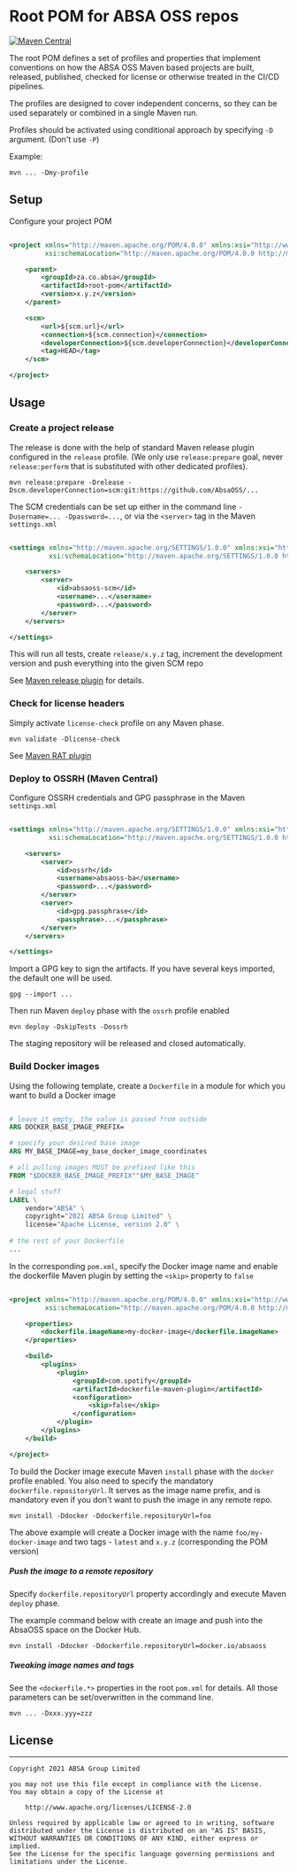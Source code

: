 # Root POM for ABSA OSS repos

[![Maven Central](https://maven-badges.herokuapp.com/maven-central/za.co.absa/root-pom/badge.svg)](https://search.maven.org/search?q=g:za.co.absa%20AND%20a:root-pom)

The root POM defines a set of profiles and properties that implement conventions on how the ABSA OSS Maven based projects are built, released,
published, checked for license or otherwise treated in the CI/CD pipelines.

The profiles are designed to cover independent concerns, so they can be used separately or combined in a single Maven run.

Profiles should be activated using conditional approach by specifying `-D` argument. (Don't use `-P`)

Example:
```shell
mvn ... -Dmy-profile
```

## Setup

Configure your project POM

```xml

<project xmlns="http://maven.apache.org/POM/4.0.0" xmlns:xsi="http://www.w3.org/2001/XMLSchema-instance"
         xsi:schemaLocation="http://maven.apache.org/POM/4.0.0 http://maven.apache.org/xsd/maven-4.0.0.xsd">

    <parent>
        <groupId>za.co.absa</groupId>
        <artifactId>root-pom</artifactId>
        <version>x.y.z</version>
    </parent>

    <scm>
        <url>${scm.url}</url>
        <connection>${scm.connection}</connection>
        <developerConnection>${scm.developerConnection}</developerConnection>
        <tag>HEAD</tag>
    </scm>

</project>
```

## Usage

### Create a project release

The release is done with the help of standard Maven release plugin configured in the `release` profile.
(We only use `release:prepare` goal, never `release:perform` that is substituted with other dedicated profiles).

```shell
mvn release:prepare -Drelease -Dscm.developerConnection=scm:git:https://github.com/AbsaOSS/...
```

The SCM credentials can be set up either in the command line `-Dusername=... -Dpassword=...`, or via the `<server>` tag in the Maven `settings.xml`

```xml

<settings xmlns="http://maven.apache.org/SETTINGS/1.0.0" xmlns:xsi="http://www.w3.org/2001/XMLSchema-instance"
          xsi:schemaLocation="http://maven.apache.org/SETTINGS/1.0.0 https://maven.apache.org/xsd/settings-1.0.0.xsd">

    <servers>
        <server>
            <id>absaoss-scm</id>
            <username>...</username>
            <password>...</password>
        </server>
    </servers>

</settings>
```

This will run all tests, create `release/x.y.z` tag, increment the development version and push everything into the given SCM repo

See [Maven release plugin](https://maven.apache.org/maven-release/maven-release-plugin/usage.html) for details.

### Check for license headers

Simply activate `license-check` profile on any Maven phase.

```shell
mvn validate -Dlicense-check
```  

See [Maven RAT plugin](https://creadur.apache.org/rat/apache-rat-plugin/index.html)

### Deploy to OSSRH (Maven Central)

Configure OSSRH credentials and GPG passphrase in the Maven `settings.xml`

```xml

<settings xmlns="http://maven.apache.org/SETTINGS/1.0.0" xmlns:xsi="http://www.w3.org/2001/XMLSchema-instance"
          xsi:schemaLocation="http://maven.apache.org/SETTINGS/1.0.0 https://maven.apache.org/xsd/settings-1.0.0.xsd">

    <servers>
        <server>
            <id>ossrh</id>
            <username>absaoss-ba</username>
            <password>...</password>
        </server>
        <server>
            <id>gpg.passphrase</id>
            <passphrase>...</passphrase>
        </server>
    </servers>

</settings>
```

Import a GPG key to sign the artifacts. If you have several keys imported, the default one will be used.

```shell
gpg --import ...
```

Then run Maven `deploy` phase with the `ossrh` profile enabled

```shell
mvn deploy -DskipTests -Dossrh
```

The staging repository will be released and closed automatically.

### Build Docker images

Using the following template, create a `Dockerfile` in a module for which you want to build a Docker image

```dockerfile

# leave it empty, the value is passed from outside
ARG DOCKER_BASE_IMAGE_PREFIX=

# specify your desired base image
ARG MY_BASE_IMAGE=my_base_docker_image_coordinates

# all pulling images MUST be prefixed like this
FROM "$DOCKER_BASE_IMAGE_PREFIX""$MY_BASE_IMAGE"

# legal stuff
LABEL \
    vendor="ABSA" \
    copyright="2021 ABSA Group Limited" \
    license="Apache License, version 2.0" \
    
# the rest of your Dockerfile
...
```

In the corresponding `pom.xml`, specify the Docker image name and enable the dockerfile Maven plugin by setting the `<skip>` property to `false`

```xml

<project xmlns="http://maven.apache.org/POM/4.0.0" xmlns:xsi="http://www.w3.org/2001/XMLSchema-instance"
         xsi:schemaLocation="http://maven.apache.org/POM/4.0.0 http://maven.apache.org/xsd/maven-4.0.0.xsd">

    <properties>
        <dockerfile.imageName>my-docker-image</dockerfile.imageName>
    </properties>

    <build>
        <plugins>
            <plugin>
                <groupId>com.spotify</groupId>
                <artifactId>dockerfile-maven-plugin</artifactId>
                <configuration>
                    <skip>false</skip>
                </configuration>
            </plugin>
        </plugins>
    </build>

</project>
```

To build the Docker image execute Maven `install` phase with the `docker` profile enabled. You also need to specify the
mandatory `dockerfile.repositoryUrl`. It serves as the image name prefix, and is mandatory even if you don't want to push the image in any remote
repo.

```shell
mvn install -Ddocker -Ddockerfile.repositoryUrl=foo
```

The above example will create a Docker image with the name `foo/my-docker-image` and two tags - `latest` and `x.y.z` (corresponding the POM version)

##### Push the image to a remote repository
Specify `dockerfile.repositoryUrl` property accordingly and execute Maven `deploy` phase.

The example command below with create an image and push into the AbsaOSS space on the Docker Hub.
```shell
mvn install -Ddocker -Ddockerfile.repositoryUrl=docker.io/absaoss
```

##### Tweaking image names and tags

See the `<dockerfile.*>` properties in the root `pom.xml` for details. All those parameters can be set/overwritten in the command line.

```shell
mvn ... -Dxxx.yyy=zzz
```

## License

---

    Copyright 2021 ABSA Group Limited
    
    you may not use this file except in compliance with the License.
    You may obtain a copy of the License at
    
        http://www.apache.org/licenses/LICENSE-2.0
    
    Unless required by applicable law or agreed to in writing, software
    distributed under the License is distributed on an "AS IS" BASIS,
    WITHOUT WARRANTIES OR CONDITIONS OF ANY KIND, either express or implied.
    See the License for the specific language governing permissions and
    limitations under the License.
